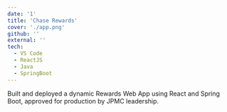```yaml
---
date: '1'
title: 'Chase Rewards'
cover: './app.png'
github: ''
external: ''
tech:
  - VS Code
  - ReactJS
  - Java
  - SpringBoot
---
```


Built and deployed a dynamic Rewards Web App using React and Spring Boot, approved for production by JPMC leadership.
